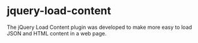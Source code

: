 jquery-load-content
===================

The jQuery Load Content plugin was developed to make more easy to load JSON and HTML content  in a web page.